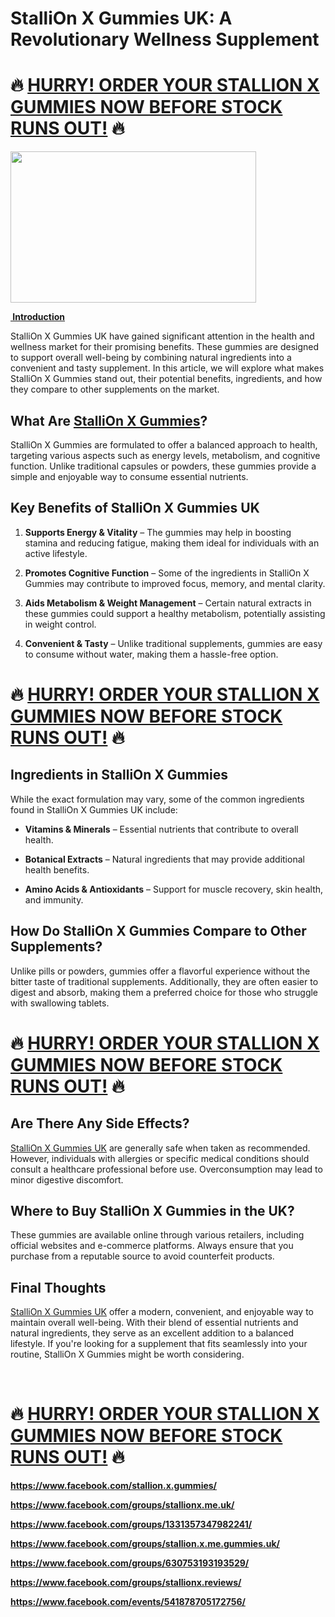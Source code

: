<h1 class="" data-start="65" data-end="131"><strong data-start="67" data-end="129">StalliOn X Gummies UK: A Revolutionary Wellness Supplement</strong></h1>
<h1><strong>🔥 <a href="https://beastfitclub.com/stallion-x-gummies-uk/">HURRY! ORDER YOUR STALLION X GUMMIES NOW BEFORE STOCK RUNS OUT!</a>&nbsp;🔥</strong></h1>
<p><a href="https://beastfitclub.com/stallion-x-gummies-uk/"><strong><img src="https://i.ibb.co/jk9mHkbB/Stalli-On-X-Gummies-UK.jpg" alt="" width="393" height="242" /></strong></a></p>
<p class="" data-start="302" data-end="381"><a href="https://beastfitclub.com/stallion-x-gummies-uk/"><strong>&nbsp;Introduction</strong></a></p>
<p class="" data-start="155" data-end="576">StalliOn X Gummies UK have gained significant attention in the health and wellness market for their promising benefits. These gummies are designed to support overall well-being by combining natural ingredients into a convenient and tasty supplement. In this article, we will explore what makes StalliOn X Gummies stand out, their potential benefits, ingredients, and how they compare to other supplements on the market.</p>
<h2 class="" data-start="578" data-end="615"><strong data-start="581" data-end="613">What Are <a href="https://www.facebook.com/stallion.x.gummies/">StalliOn X Gummies</a>?</strong></h2>
<p class="" data-start="616" data-end="897">StalliOn X Gummies are formulated to offer a balanced approach to health, targeting various aspects such as energy levels, metabolism, and cognitive function. Unlike traditional capsules or powders, these gummies provide a simple and enjoyable way to consume essential nutrients.</p>
<h2 class="" data-start="899" data-end="945"><strong data-start="902" data-end="943">Key Benefits of StalliOn X Gummies UK</strong></h2>
<ol data-start="946" data-end="1558">
<li class="" data-start="946" data-end="1106">
<p class="" data-start="949" data-end="1106"><strong data-start="949" data-end="979">Supports Energy &amp; Vitality</strong> &ndash; The gummies may help in boosting stamina and reducing fatigue, making them ideal for individuals with an active lifestyle.</p>
</li>
<li class="" data-start="1107" data-end="1253">
<p class="" data-start="1110" data-end="1253"><strong data-start="1110" data-end="1141">Promotes Cognitive Function</strong> &ndash; Some of the ingredients in StalliOn X Gummies may contribute to improved focus, memory, and mental clarity.</p>
</li>
<li class="" data-start="1254" data-end="1419">
<p class="" data-start="1257" data-end="1419"><strong data-start="1257" data-end="1296">Aids Metabolism &amp; Weight Management</strong> &ndash; Certain natural extracts in these gummies could support a healthy metabolism, potentially assisting in weight control.</p>
</li>
<li class="" data-start="1420" data-end="1558">
<p class="" data-start="1423" data-end="1558"><strong data-start="1423" data-end="1445">Convenient &amp; Tasty</strong> &ndash; Unlike traditional supplements, gummies are easy to consume without water, making them a hassle-free option.</p>
</li>
</ol>
<h1><strong>🔥&nbsp;<a href="https://beastfitclub.com/stallion-x-gummies-uk/">HURRY! ORDER YOUR STALLION X GUMMIES NOW BEFORE STOCK RUNS OUT!</a>&nbsp;🔥</strong></h1>
<h2 class="" data-start="1560" data-end="1602"><strong data-start="1563" data-end="1600">Ingredients in StalliOn X Gummies</strong></h2>
<p class="" data-start="1603" data-end="1713">While the exact formulation may vary, some of the common ingredients found in StalliOn X Gummies UK include:</p>
<ul data-start="1714" data-end="1985">
<li class="" data-start="1714" data-end="1798">
<p class="" data-start="1716" data-end="1798"><strong data-start="1716" data-end="1739">Vitamins &amp; Minerals</strong> &ndash; Essential nutrients that contribute to overall health.</p>
</li>
<li class="" data-start="1799" data-end="1892">
<p class="" data-start="1801" data-end="1892"><strong data-start="1801" data-end="1823">Botanical Extracts</strong> &ndash; Natural ingredients that may provide additional health benefits.</p>
</li>
<li class="" data-start="1893" data-end="1985">
<p class="" data-start="1895" data-end="1985"><strong data-start="1895" data-end="1925">Amino Acids &amp; Antioxidants</strong> &ndash; Support for muscle recovery, skin health, and immunity.</p>
</li>
</ul>
<h2 class="" data-start="1987" data-end="2051"><strong data-start="1990" data-end="2049">How Do StalliOn X Gummies Compare to Other Supplements?</strong></h2>
<p class="" data-start="2052" data-end="2305">Unlike pills or powders, gummies offer a flavorful experience without the bitter taste of traditional supplements. Additionally, they are often easier to digest and absorb, making them a preferred choice for those who struggle with swallowing tablets.</p>
<h1><strong>🔥&nbsp;<a href="https://beastfitclub.com/stallion-x-gummies-uk/">HURRY! ORDER YOUR STALLION X GUMMIES NOW BEFORE STOCK RUNS OUT!</a>&nbsp;🔥</strong></h1>
<h2 class="" data-start="2307" data-end="2343"><strong data-start="2310" data-end="2341">Are There Any Side Effects?</strong></h2>
<p class="" data-start="2344" data-end="2589"><a href="https://www.facebook.com/stallion.x.gummies/">StalliOn X Gummies UK</a> are generally safe when taken as recommended. However, individuals with allergies or specific medical conditions should consult a healthcare professional before use. Overconsumption may lead to minor digestive discomfort.</p>
<h2 class="" data-start="2591" data-end="2642"><strong data-start="2594" data-end="2640">Where to Buy StalliOn X Gummies in the UK?</strong></h2>
<p class="" data-start="2643" data-end="2847">These gummies are available online through various retailers, including official websites and e-commerce platforms. Always ensure that you purchase from a reputable source to avoid counterfeit products.</p>
<h2 class="" data-start="2849" data-end="2872"><strong data-start="2852" data-end="2870">Final Thoughts</strong></h2>
<p class="" data-start="2873" data-end="3222"><a href="https://www.facebook.com/stallion.x.gummies/">StalliOn X Gummies UK</a> offer a modern, convenient, and enjoyable way to maintain overall well-being. With their blend of essential nutrients and natural ingredients, they serve as an excellent addition to a balanced lifestyle. If you're looking for a supplement that fits seamlessly into your routine, StalliOn X Gummies might be worth considering.</p>
<p class="" data-start="2873" data-end="3222">&nbsp;</p>
<h1><strong>🔥&nbsp;<a href="https://beastfitclub.com/stallion-x-gummies-uk/">HURRY! ORDER YOUR STALLION X GUMMIES NOW BEFORE STOCK RUNS OUT!</a>&nbsp;🔥</strong></h1>
<p><strong><a href="https://www.facebook.com/stallion.x.gummies/">https://www.facebook.com/stallion.x.gummies/</a></strong></p>
<p><strong><a href="https://www.facebook.com/groups/stallionx.me.uk/">https://www.facebook.com/groups/stallionx.me.uk/</a></strong></p>
<p><strong><a href="https://www.facebook.com/groups/1331357347982241/">https://www.facebook.com/groups/1331357347982241/</a></strong></p>
<p><strong><a href="https://www.facebook.com/groups/stallion.x.me.gummies.uk/">https://www.facebook.com/groups/stallion.x.me.gummies.uk/</a></strong></p>
<p><strong><a href="https://www.facebook.com/groups/630753193193529/">https://www.facebook.com/groups/630753193193529/</a></strong></p>
<p><strong><a href="https://www.facebook.com/groups/stallionx.reviews/">https://www.facebook.com/groups/stallionx.reviews/</a></strong></p>
<p><strong><a href="https://www.facebook.com/events/541878705172756/">https://www.facebook.com/events/541878705172756/</a></strong></p>
<p>&nbsp;</p>
<p>&nbsp;</p>
